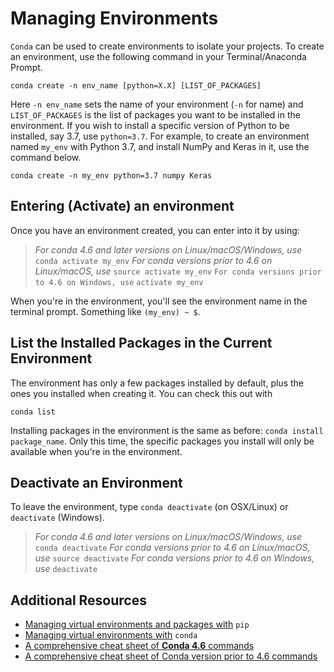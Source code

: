 # Managing Environments
```Conda``` can be used to create environments to isolate your projects. To create an environment, use the following command in your Terminal/Anaconda Prompt.

```conda create -n env_name [python=X.X] [LIST_OF_PACKAGES]```

Here ```-n env_name``` sets the name of your environment (```-n``` for name) and 
```LIST_OF_PACKAGES``` is the list of packages you want to be installed in the 
environment. If you wish to install a specific version of Python to be installed, 
say 3.7, use ```python=3.7```. For example, to create an environment named 
```my_env``` with Python 3.7, and install NumPy and Keras in it, use the command 
below.

```conda create -n my_env python=3.7 numpy Keras```

## Entering (Activate) an environment
Once you have an environment created, you can enter into it by using:

> *For  conda 4.6 and later versions on Linux/macOS/Windows, use*
> ```conda activate my_env```
> *For conda versions prior to 4.6 on Linux/macOS, use* 
> ```source activate my_env```
> ```For conda versions prior to 4.6 on Windows, use``` 
> ```activate my_env```

When you're in the environment, you'll see the environment name in the terminal 
prompt. Something like ```(my_env) ~ $```.

## List the Installed Packages in the Current Environment
The environment has only a few packages installed by default, plus the ones you installed when creating it. You can check this out with

```conda list``` 

Installing packages in the environment is the same as before: 
```conda install package_name```. Only this time, the specific packages you 
install will only be available when you're in the environment.

## Deactivate an Environment
To leave the environment, type ```conda deactivate``` (on OSX/Linux) or 
```deactivate``` (Windows).

> *For  conda 4.6 and later versions on Linux/macOS/Windows, use*
> ```conda deactivate```
> *For conda versions prior to 4.6 on Linux/macOS, use* 
> ```source deactivate```
> *For conda versions prior to 4.6 on Windows, use* 
> ```deactivate```

## Additional Resources
   * [Managing virtual environments and packages with][1] ```pip```
   * [Managing virtual environments with][2] ```conda```
   * [A comprehensive cheat sheet of **Conda 4.6** commands][3]
   * [A comprehensive cheat sheet of Conda version prior to 4.6 commands][4]


[1]:https://docs.python.org/3/tutorial/venv.html
[2]:https://docs.conda.io/projects/conda/en/latest/user-guide/tasks/manage-environments.html#managing-environments
[3]:https://docs.conda.io/projects/conda/en/latest/_downloads/843d9e0198f2a193a3484886fa28163c/conda-cheatsheet.pdf
[4]:https://docs.conda.io/projects/conda/en/4.6.0/_downloads/52a95608c49671267e40c689e0bc00ca/conda-cheatsheet.pdf



